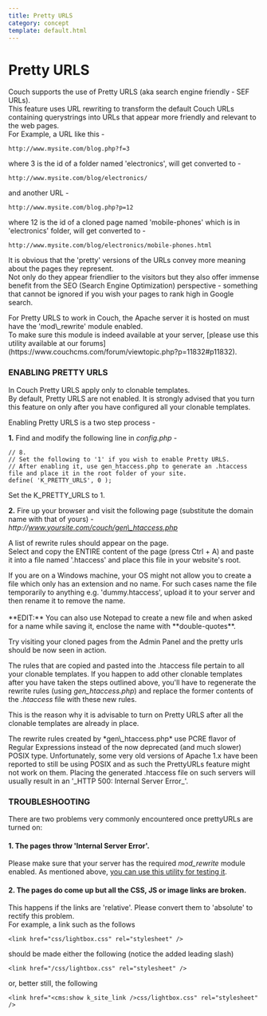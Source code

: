 ```yaml
---
title: Pretty URLS
category: concept
template: default.html
---
```


# Pretty URLS

Couch supports the use of Pretty URLS (aka search engine friendly - SEF URLs).<br/>
This feature uses URL rewriting to transform the default Couch URLs containing querystrings into URLs that appear more friendly and relevant to the web pages.<br/>
For Example, a URL like this -

```
http://www.mysite.com/blog.php?f=3
```

where 3 is the id of a folder named 'electronics', will get converted to -

```
http://www.mysite.com/blog/electronics/
```

and another URL -

```
http://www.mysite.com/blog.php?p=12
```

where 12 is the id of a cloned page named 'mobile-phones' which is in 'electronics' folder, will get converted to -

```
http://www.mysite.com/blog/electronics/mobile-phones.html
```

It is obvious that the 'pretty' versions of the URLs convey more meaning about the pages they represent.<br/>
Not only do they appear friendlier to the visitors but they also offer immense benefit from the SEO (Search Engine Optimization) perspective - something that cannot be ignored if you wish your pages to rank high in Google search.

<p class="notice">
    For Pretty URLS to work in Couch, the Apache server it is hosted on must have the 'mod\_rewrite' module enabled.<br/>
    To make sure this module is indeed available at your server, [please use this utility available at our forums](https://www.couchcms.com/forum/viewtopic.php?p=11832#p11832).
</p>

### ENABLING PRETTY URLS

In Couch Pretty URLS apply only to clonable templates.<br/>
By default, Pretty URLS are not enabled. It is strongly advised that you turn this feature on only after you have configured all your clonable templates.

Enabling Pretty URLS is a two step process -

**1\.** Find and modify the following line in _config.php_ -

```
// 8.
// Set the following to '1' if you wish to enable Pretty URLS.
// After enabling it, use gen_htaccess.php to generate an .htaccess file and place it in the root folder of your site.
define( 'K_PRETTY_URLS', 0 );
```

Set the K\_PRETTY\_URLS to 1\.

**2\.** Fire up your browser and visit the following page (substitute the domain name with that of yours) -<br/>
*http&#58;//www.yoursite.com/couch/gen\_htaccess.php*

A list of rewrite rules should appear on the page.<br/>
Select and copy the ENTIRE content of the page (press Ctrl + A) and paste it into a file named '.htaccess' and place this file in your website's root.

<p class="notice">
    If you are on a Windows machine, your OS might not allow you to create a file which only has an extension and no name. For such cases name the file temporarily to anything e.g. 'dummy.htaccess', upload it to your server and then rename it to remove the name.<br/>
    <br/>
    **EDIT:** You can also use Notepad to create a new file and when asked for a name while saving it, enclose the name with **double-quotes**.
</p>

Try visiting your cloned pages from the Admin Panel and the pretty urls should be now seen in action.

The rules that are copied and pasted into the .htaccess file pertain to all your clonable templates. If you happen to add other clonable templates after you have taken the steps outlined above, you'll have to regenerate the rewrite rules (using *gen\_htaccess.php*) and replace the former contents of the _.htaccess_ file with these new rules.

This is the reason why it is advisable to turn on Pretty URLS after all the clonable templates are already in place.

<p class="error">The rewrite rules created by *gen\_htaccess.php* use PCRE flavor of Regular Expressions instead of the now deprecated (and much slower) POSIX type. Unfortunately, some very old versions of Apache 1.x have been reported to still be using POSIX and as such the PrettyURLs feature might not work on them. Placing the generated .htaccess file on such servers will usually result in an '_HTTP 500: Internal Server Error_'.</p>

### TROUBLESHOOTING

There are two problems very commonly encountered once prettyURLs are turned on:

#### 1. The pages throw 'Internal Server Error'.

Please make sure that your server has the required *mod\_rewrite* module enabled. As mentioned above, [you can use this utility for testing it](https://www.couchcms.com/forum/viewtopic.php?p=11832#p11832).

#### 2. The pages do come up but all the CSS, JS or image links are broken.

This happens if the links are 'relative'. Please convert them to 'absolute' to rectify this problem.<br/>
For example, a link such as the follows

```
<link href="css/lightbox.css" rel="stylesheet" />
```

should be made either the following (notice the added leading slash)

```
<link href="/css/lightbox.css" rel="stylesheet" />
```

or, better still, the following

```
<link href="<cms:show k_site_link />css/lightbox.css" rel="stylesheet" />
```
